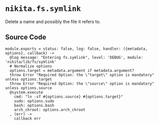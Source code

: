 
# `nikita.fs.symlink`

Delete a name and possibly the file it refers to.

## Source Code

    module.exports = status: false, log: false, handler: ({metadata, options}, callback) ->
      @log message: "Entering fs.symlink", level: 'DEBUG', module: 'nikita/lib/fs/symlink'
      # Normalize options
      options.target = metadata.argument if metadata.argument?
      throw Error "Required Option: the \"target\" option is mandatory" unless options.target
      throw Error "Required Option: the \"source\" option is mandatory" unless options.source
      @system.execute
        cmd: "ln -sf #{options.source} #{options.target}"
        sudo: options.sudo
        bash: options.bash
        arch_chroot: options.arch_chroot
      , (err) ->
        callback err
